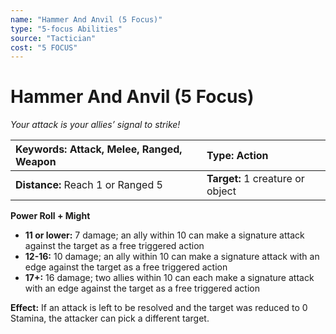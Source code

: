 ```yaml
---
name: "Hammer And Anvil (5 Focus)"
type: "5-focus Abilities"
source: "Tactician"
cost: "5 FOCUS"
---
```


# Hammer And Anvil (5 Focus)

*Your attack is your allies’ signal to strike!*

| **Keywords:** Attack, Melee, Ranged, Weapon | **Type:** Action |
| :-- | :-- |
| **Distance:** Reach 1 or Ranged 5 | **Target:** 1 creature or object |

**Power Roll + Might**

- **11 or lower:** 7 damage; an ally within 10 can make a signature attack against the target as a free triggered action
- **12-16:** 10 damage; an ally within 10 can make a signature attack with an edge against the target as a free triggered action
- **17+:** 16 damage; two allies within 10 can each make a signature attack with an edge against the target as a free triggered action

**Effect:** If an attack is left to be resolved and the target was reduced to 0 Stamina, the attacker can pick a different target.

